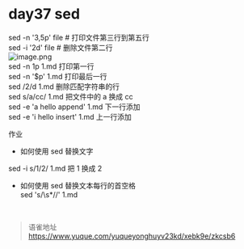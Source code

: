 # day37 sed
sed -n '3,5p' file # 打印文件第三行到第五行  
sed -i '2d' file # 删除文件第二行  
![image.png](https://cdn.nlark.com/yuque/0/2022/png/1572912/1660546535685-6d6b91aa-da68-46dd-826b-2b694068bd4c.png#clientId=udbf27204-1273-4&from=paste&height=322&id=u2bc3576a&name=image.png&originHeight=644&originWidth=1256&originalType=binary&ratio=1&rotation=0&showTitle=false&size=86545&status=done&style=none&taskId=ueba72a6a-2341-4591-8d2b-defec3410bd&title=&width=628)  
sed -n 1p 1.md 打印第一行  
sed -n '$p' 1.md 打印最后一行  
sed /2/d 1.md 删除匹配字符串的行  
sed s/a/cc/ 1.md 把文件中的 a 换成 cc  
sed -e 'a hello append' 1.md 下一行添加  
sed -e 'i hello insert' 1.md 上一行添加

作业

- 如何使用 sed 替换文字

sed -i s/1/2/ 1.md 把 1 换成 2

- 如何使用 sed 替换文本每行的首空格  
  sed 's/\s\*//' 1.md

<br>
  
> 语雀地址 https://www.yuque.com/yuqueyonghuyv23kd/xebk9e/zkcsb6
